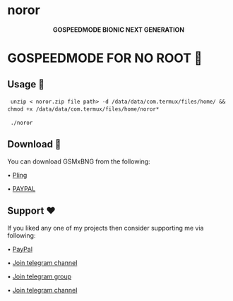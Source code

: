 # noror
<p align="center"><b>GOSPEEDMODE BIONIC NEXT GENERATION </b></p>





# GOSPEEDMODE FOR NO ROOT 🚀

## Usage 🔢

‎```‎
unzip < noror.zip file path> -d /data/data/com.termux/files/home/ && chmod +x /data/data/com.termux/files/home/noror*
‎```‎


‎```‎
./noror
‎```‎



## Download 📲
You can download GSMxBNG from the following:

• [Pling](https://www.pling.com/p/1943570/)

• [PAYPAL](https://paypal.me/revGSM)

## Support ❤️
If you liked any one of my projects then consider supporting me via following:

• [PayPal](https://paypal.me/revGSM)

• [Join telegram channel](https://t.me/godTspeed)

• [Join telegram group](https://t.me/godpseedmode)

• [Join telegram channel](https://godTspeed.xyz)

